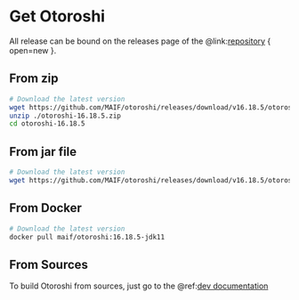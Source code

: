 # Get Otoroshi

All release can be bound on the releases page of the @link:[repository](https://github.com/MAIF/otoroshi/releases) { open=new }.

## From zip

```sh
# Download the latest version
wget https://github.com/MAIF/otoroshi/releases/download/v16.18.5/otoroshi-16.18.5.zip
unzip ./otoroshi-16.18.5.zip
cd otoroshi-16.18.5
```

## From jar file

```sh
# Download the latest version
wget https://github.com/MAIF/otoroshi/releases/download/v16.18.5/otoroshi.jar
```

## From Docker

```sh
# Download the latest version
docker pull maif/otoroshi:16.18.5-jdk11
```

## From Sources

To build Otoroshi from sources, just go to the @ref:[dev documentation](../dev.md)
